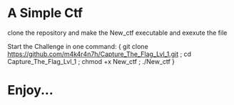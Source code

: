 # A Simple Ctf
clone the repository and make the New_ctf executable and exexute the file

Start the Challenge in one command: {               git clone https://github.com/m4k4r4n7h/Capture_The_Flag_Lvl_1.git ; cd Capture_The_Flag_Lvl_1 ; chmod +x New_ctf ; ./New_ctf                }

# Enjoy...

